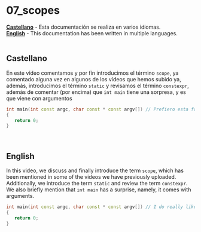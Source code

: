 # 07_scopes

[**Castellano**](#Castellano) - Esta documentación se realiza en varios idiomas.</br>
[**English**](#English) - This documentation has been written in multiple languages.</br></br>


## Castellano
En este vídeo comentamos y por fín introducimos el término `scope`, ya comentado alguna vez en algunos de los vídeos que hemos subido ya, además, introducimos el término `static` y revisamos el término `constexpr`, además de comentar (por encima) que `int main` tiene una sorpresa, y es que viene con argumentos
``` cpp
int main(int const argc, char const * const argv[]) // Prefiero esta forma de ponerlo, que la canónica.
{
   return 0;
}
```
</br>


## English
In this video, we discuss and finally introduce the term `scope`, which has been mentioned in some of the videos we have previously uploaded. Additionally, we introduce the term `static` and review the term `constexpr`. We also briefly mention that `int main` has a surprise, namely, it comes with arguments.
``` cpp
int main(int const argc, char const * const argv[]) // I do really like this way, more than the normal one.
{
   return 0;
}
```
